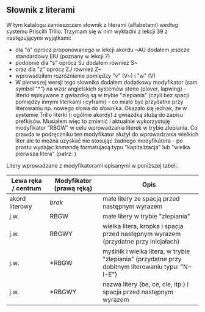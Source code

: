 ## Słownik z literami

W tym katalogu zamieszczam słownik z literami (alfabetami) według systemu Priscilli Trillo. Trzymam się w nim wykładni z lekcji 39 z następującymi wyjątkami:
* dla "ó" oprócz proponowanego w lekcji akordu ~AU dodałem jeszcze standardowy EIU (poznany w lekcji 7)
* podobnie dla "ś" oprócz SJ dodałem również S~
* oraz dla "ź" oprócz ZJ również Z~
* wprowadziłem rozróżnienie pomiędzy "v" (V~) i "w" (V)
* W pierwszej wersji tego slownika dodałem dodatkowy modyfikator (sam symbol "*") na wzór angielskich systemów steno (plover, lapwing) - literki wpisywane z gwiazdką są w trybie "zlepiania" (czyli bez spacji pomiędzy innymi literkami i cyframi) - co miało być przydatne przy literowaniu np. nowego słowa do słownika. Okazało się jednak, że w systemie Trillo literki (i ogólnie akordy) z gwiazdką służą do zapisu prefkisów. Musiałem więc to zmienić i aktualnie wykorzystuję modyfikator "RBGW" w celu wprowadzania literek w trybie zlepiania. Co prawda w podręczniku ten modyfikator służył do wprowadzania wielkich liter ale te można uzyskać nie stosując żadnego modyfikatora - po prostu wydając komendę formatujacą typu "kapitalizacja" lub "wielka pierwsza litera" (patrz: )

Litery wprowadzane z modyfikatorami opisanymi w poniższej tabeli.

|   Lewa ręka / centrum |  Modyfikator (prawą ręką)  |    Opis   |
|-----------------------|----------------------------|-----------|
|  akord literowy       |    _brak_                  | małe litery ze spacją przed następnym wyrazem |
|     j.w.              | RBGW                       | małe litery w trybie "zlepiania" |
|     j.w.              | RBGWY                      | wielka litera, kropka i spacja przed następnym wyrazem (przydatne przy inicjałach) |
|     j.w.              | *RBGW                      | myślnik i wielka litera, w trybie "zlepiania" (przydatne przy dobitnym literowaniu typu: "N-I-E") |
|     j.w.              | *RBGWY                     | nazwa litery (be, ce, cie, itp.) i spacja przed następnym wyrazem  |
